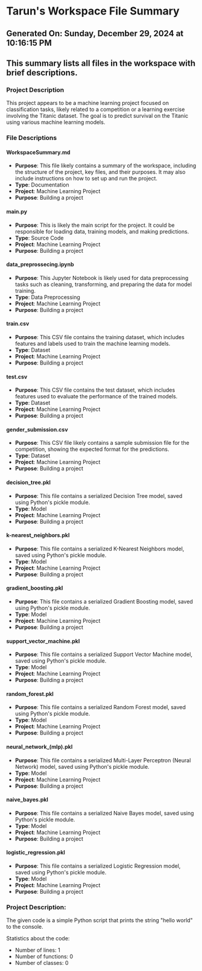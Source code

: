 # Tarun's Workspace File Summary
## Generated On: Sunday, December 29, 2024 at 10:16:15 PM
This summary lists all files in the workspace with brief descriptions.
---
### Project Description
This project appears to be a machine learning project focused on classification tasks, likely related to a competition or a learning exercise involving the Titanic dataset. The goal is to predict survival on the Titanic using various machine learning models.

### File Descriptions

#### WorkspaceSummary.md
- **Purpose**: This file likely contains a summary of the workspace, including the structure of the project, key files, and their purposes. It may also include instructions on how to set up and run the project.
- **Type**: Documentation
- **Project**: Machine Learning Project
- **Purpose**: Building a project

#### main.py
- **Purpose**: This is likely the main script for the project. It could be responsible for loading data, training models, and making predictions.
- **Type**: Source Code
- **Project**: Machine Learning Project
- **Purpose**: Building a project

#### data_preprossecing.ipynb
- **Purpose**: This Jupyter Notebook is likely used for data preprocessing tasks such as cleaning, transforming, and preparing the data for model training.
- **Type**: Data Preprocessing
- **Project**: Machine Learning Project
- **Purpose**: Building a project

#### train.csv
- **Purpose**: This CSV file contains the training dataset, which includes features and labels used to train the machine learning models.
- **Type**: Dataset
- **Project**: Machine Learning Project
- **Purpose**: Building a project

#### test.csv
- **Purpose**: This CSV file contains the test dataset, which includes features used to evaluate the performance of the trained models.
- **Type**: Dataset
- **Project**: Machine Learning Project
- **Purpose**: Building a project

#### gender_submission.csv
- **Purpose**: This CSV file likely contains a sample submission file for the competition, showing the expected format for the predictions.
- **Type**: Dataset
- **Project**: Machine Learning Project
- **Purpose**: Building a project

#### decision_tree.pkl
- **Purpose**: This file contains a serialized Decision Tree model, saved using Python's pickle module.
- **Type**: Model
- **Project**: Machine Learning Project
- **Purpose**: Building a project

#### k-nearest_neighbors.pkl
- **Purpose**: This file contains a serialized K-Nearest Neighbors model, saved using Python's pickle module.
- **Type**: Model
- **Project**: Machine Learning Project
- **Purpose**: Building a project

#### gradient_boosting.pkl
- **Purpose**: This file contains a serialized Gradient Boosting model, saved using Python's pickle module.
- **Type**: Model
- **Project**: Machine Learning Project
- **Purpose**: Building a project

#### support_vector_machine.pkl
- **Purpose**: This file contains a serialized Support Vector Machine model, saved using Python's pickle module.
- **Type**: Model
- **Project**: Machine Learning Project
- **Purpose**: Building a project

#### random_forest.pkl
- **Purpose**: This file contains a serialized Random Forest model, saved using Python's pickle module.
- **Type**: Model
- **Project**: Machine Learning Project
- **Purpose**: Building a project

#### neural_network_(mlp).pkl
- **Purpose**: This file contains a serialized Multi-Layer Perceptron (Neural Network) model, saved using Python's pickle module.
- **Type**: Model
- **Project**: Machine Learning Project
- **Purpose**: Building a project

#### naive_bayes.pkl
- **Purpose**: This file contains a serialized Naive Bayes model, saved using Python's pickle module.
- **Type**: Model
- **Project**: Machine Learning Project
- **Purpose**: Building a project

#### logistic_regression.pkl
- **Purpose**: This file contains a serialized Logistic Regression model, saved using Python's pickle module.
- **Type**: Model
- **Project**: Machine Learning Project
- **Purpose**: Building a project 
### Project Description:
 The given code is a simple Python script that prints the string "hello world" to the console. 

Statistics about the code:
- Number of lines: 1
- Number of functions: 0
- Number of classes: 0
